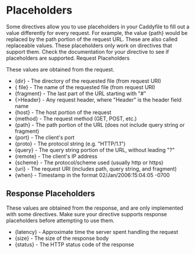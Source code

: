 # Placeholders

Some directives allow you to use placeholders in your Caddyfile to fill out a value differently for every request. For example, the value {path} would be replaced by the path portion of the request URL. These are also called replaceable values.
These placeholders only work on directives that support them. Check the documentation for your directive to see if placeholders are supported.
Request Placeholders

These values are obtained from the request.

* {dir} - The directory of the requested file (from request URI)
* { file} - The name of the requested file (from request URI)
* {fragment} - The last part of the URL starting with "#"
* {>Header} - Any request header, where "Header" is the header field name
* {host} - The host portion of the request
* {method} - The request method (GET, POST, etc.)
* {path} - The path portion of the URL (does not include query string or fragment)
* {port} - The client's port
* {proto} - The protocol string (e.g. "HTTP/1.1")
* {query} - The query string portion of the URL, without leading "?"
* {remote} - The client's IP address
* {scheme} - The protocol/scheme used (usually http or https)
* {uri} - The request URI (includes path, query string, and fragment)
* {when} - Timestamp in the format 02/Jan/2006:15:04:05 -0700

## Response Placeholders

These values are obtained from the response, and are only implemented with some directives. Make sure your directive supports response placeholders before attempting to use them.

* {latency} - Approximate time the server spent handling the request
* {size} - The size of the response body
* {status} - The HTTP status code of the response
